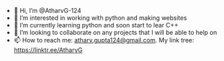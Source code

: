 - 👋 Hi, I’m @AtharvG-124
- 👀 I’m interested in working with python and making websites 
- 🌱 I’m currently learning python and soon start to lear C++
- 💞️ I’m looking to collaborate on any projects that I will be able to help on
- 📫 How to reach me: atharv.gupta124@gmail.com. My link tree: https://linktr.ee/AtharvG

<!---
AtharvG-124/AtharvG-124 is a ✨ special ✨ repository because its `README.md` (this file) appears on your GitHub profile.
You can click the Preview link to take a look at your changes.
--->
